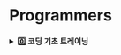 # Programmers
<details>
  <summary><strong>0️⃣ 코딩 기초 트레이닝</strong></summary>

[📁 문자열_출력하기](basic/문자열_출력하기)
- Scanner.next()
- Scanner.nextLine()  
***
[📁 a_와_b_출력하기](basic/a_와_b_출력하기)  
- Scanner.nextInt()
- Formatter
- Escape Sequence
- print formatted (printf())
***
[📁 문자열_반복해서_출력하기](basic/문자열_반복해서_출력하기)
- Scanner.next()
- Scanner.nextInt()
- IntStream.range(int,int)
- IntStream.forEach(java.util.function.IntConsumer)
- String.repeat(int)
***
[📁 대소문자_바꿔서_출력하기](basic/대소문자_바꿔서_출력하기)
- StringBuilder
- String.charAt(int)
- String.chars()
- Character
- IntStream.forEach(java.util.function.IntConsumer)
***
[📁 특수문자_출력하기](basic/특수문자_출력하기)
- StringBuilder
- Escape Sequence(백슬래시, 작은 따옴표, 큰 따옴표)
***
[📁 덧셈식_출력하기](basic/덧셈식_출력하기)
- Scanner.nextInt() 
***
[📁 문자열_붙여서_출력하기](basic/문자열_붙여서_출력하기)
- Scanner.next()
***
[📁 문자열_돌리기](basic/문자열_돌리기)
- Scanner.next()
- String.charAt(int)
- IntStream.mapToObj(java.util.function.IntFunction)
***
[📁 홀짝_구분하기](basic/홀짝_구분하기)
- Scanner.nextInt()
***
[📁 문자열_겹쳐쓰기](basic/문자열_겹쳐쓰기)
- String.substring(int,int)
- String.substring(int)
***
[📁 문자열_섞기](basic/문자열_섞기)
- StringBuilder
- String.charAt(String)
***
[📁 문자_리스트를_문자열로_변환하기](basic/문자_리스트를_문자열로_변환하기)
- String.join(java.lang.CharSequence,java.lang.Iterable)
***
[📁 문자열_곱하기](basic/문자열_곱하기)
- String.repeat(int)
***
[📁 문자열_곱하기](basic/문자열_곱하기)
- Integer.parseInt(java.lang.String)
- Math.max(int,int)
- String.valueOf()(int + "")
***
[📁 두_수의_연산값_비교하기](basic/두_수의_연산값_비교하기)
- Integer.parseInt(java.lang.String)
- Math.max(int,int)
***
[📁 n의_배수](basic/n의_배수)
***
[📁 공배수](basic/공배수)
***
[📁 홀짝에_따라_다른_값_변환하기](basic/홀짝에_따라_다른_값_변환하기)
***
[📁 조건_문자열](basic/조건_문자열)
- String.equals(java.lang.Object)
***
[📁 flog 에_따라_다른_값_반환하기](basic/flog에_따라_다른_값_반환하기)
***
[📁 코드_처리하기](basic/코드_처리하기)
- StringBuilder
- String.charAt(int)
***
[📁 등차수열의_특정한_항만_더하기](basic/등차수열의_특정한_항만_더하기) ❗️
***
[📁 주사위_게임_2](basic/주사위_게임_2)
- Math.pow(double,double)
***
[📁 이어_붙인_수](basic/이어_붙인_수)
- StringBuilder
***
[📁 마지막_두_원소](basic/마지막_두_원소)
- System.arraycopy(java.lang.Object,int,java.lang.Object,int,int)
***
[📁 수_조작하기_1](basic/수_조작하기_1)
- String.toCharArray()
- switch(JDK 14 ~)
***
[📁 수_조작하기_2](basic/수_조작하기_2)
- StringBuilder
- switch(JDK 14 ~)
***
[📁 수열과_구간_쿼리_3](basic/수열과_구간_쿼리_3) ❗️
***
[📁 수열과_구간_쿼리2](basic/수열과_구간_쿼리2)
***
[📁 수열과_구간_쿼리_4](basic/수열과_구간_쿼리_4)
***
[📁 배열_만들기_2](basic/배열_만들기_2) ❗️
- ArrayList
- List.isEmpty()
- Integer.parseInt(java.lang.CharSequence,int,int,int)
- Integer.toBinaryString(int)
- Stream.mapToInt(java.util.function.ToIntFunction)
- Bitmask
***
[📁 콜라츠_수열_만들기](basic/콜라츠_수열_만들기)
- ArrayList
- Stream.mapToInt(java.util.function.ToIntFunction)
***
[📁 배열_만들기_4](basic/배열_만들기_4)
- Stack
***
[📁 간단한_논리_연산](basic/간단한_논리_연산)
***
[📁 주사위_게임_3](basic/주사위_게임_3) ❗️
- HashMap
- Map.getOrDefault(java.lang.Object,V)
- Map.keySet()
- Map.containsValue(java.lang.Object)
- Math.pow(double,double)
- Math.abs(int)
***
[📁 글자_이어_붙여_문자열_만들기](basic/글자_이어_붙여_문자열_만들기)
- StringBuilder
- String.charAt(int)
***
[📁 _9로_나눈_나머지](basic/_9로_나눈_나머지) ❗️
- String.toCharArray()
- ASCII
***
[📁 문자열_여러_번_뒤집기](basic/문자열_여러_번_뒤집기) ❗️
- Temporary Variable Swap
- String.toCharArray()
- StringBuilder.substring(int,int)
- StringBuilder.reverse() 
- StringBuilder.replace(int,int,java.lang.String)
***
[📁 배열_만들기_5](basic/배열_만들기_5)
- ArrayList
- String.substring(int,int)
- Integer.parseInt(java.lang.String)
- Stream.mapToInt(java.util.function.ToIntFunction)
***
[📁 부분_문자열_이어_붙여_문자열_만들기](basic/부분_문자열_이어_붙여_문자열_만들기)
- StringBuilder
- String.substring(int,int) 
***
[📁 문자열_뒤의_n글자](basic/문자열_뒤의_n글자)
- String.substring(int)
***
[📁 접미사_배열](basic/접미사_배열)
- String.substring(int)
- Arrays.html#sort(java.lang.Object[] a)
***
[📁 접미사_인지_확인하기](basic/접미사_인지_확인하기)
- String.endsWith(java.lang.String)
***
[📁 문자열의_앞의_n글자](basic/문자열의_앞의_n글자)
- String.substring(int,int) 
***
[📁 접두사인지_확인하기](basic/접두사인지_확인하기)
- String.startsWith(java.lang.String)
***
[📁 접두사인지_확인하기](basic/접두사인지_확인하기)
- String.substring(int,int)
***
[📁 문자열_뒤집기](basic/문자열_뒤집기)
- String.substring(int,int)
- StringBuilder.reverse()
***
[📁 세로_읽기](basic/세로_읽기) ❗️
- StringBuilder
- String.charAt(int)
***
[📁 qr_code](basic/qr_code) ❗️
- StringBuilder
- String.charAt(int)
***
[📁 문자_개수_세기](basic/문자_개수_세기) ❗️
- ASCII
- Character.isUpperCase(char)
- Character.isLowerCase(char)
***
[📁 문자_개수_세기](basic/배열_만들기_1)
- Multiple
***
[📁 글자_지우기](basic/글자_지우기)
- Set
- HashSet
- LinkedHashSet
- HashSet.contains(java.lang.Object)
- String.charAt(int)
***
[📁 카운트_다운](basic/카운트_다운)
- IntStream.rangeClosed(int,int)
***
[📁 가까운_1_찾기](basic/가까운_1_찾기)
***
[📁 리스트_자르기](basic/리스트_자르기) ❗️
- IntStream.rangeClosed(int,int)
***
[📁 첫_번쨰로_나오는_음수](basic/첫_번쨰로_나오는_음수)️
***
[📁 배열_만들기_3](basic/배열_만들기_3)️
- System.arraycopy(java.lang.Object,int,java.lang.Object,int,int)
***
[📁 _2의_영역](basic/_2의_영역)️
- System.arraycopy(java.lang.Object,int,java.lang.Object,int,int)
***
[📁 배열_조각하기](basic/배열_조각하기)️
- Arrays.copyOfRange(int[],int,int)
***
[📁 n_번쨰_요소_부터](basic/n_번쨰_요소_부터)️
- Arrays.copyOfRange(int[],int,int)
***
[📁 순서_바꾸기](basic/순서_바꾸기)️
- System.arraycopy(java.lang.Object,int,java.lang.Object,int,int)
***
[📁 왼쪽_오른쪽](basic/왼쪽_오른쪽)️
- Arrays.copyOfRange(T[],int,int)
***
[📁 n_번째_원소까지](basic/n_번째_원소까지)️
- Arrays.copyOfRange(int[],int,int)
***
[📁 n개_간격의_원소들](basic/n개_간격의_원소들)️ ❗️
- Integer Division with Ceiling
***
[📁 홀수_vs_짝수](basic/홀수_vs_짝수)️
- Math.max(int,int)
***
[📁 _5명씩](basic/_5명씩)️
- Integer Division with Ceiling
- Block Indexing ,Integer Division Grouping
***
[📁 할_일_목록](basic/할_일_목록)️
- IntStream.range(int,int)
- IntStream.filter(java.util.function.IntPredicate)
- IntStream.mapToObj(java.util.function.IntFunction) 
***
[📁 n_보다_커질_때까지_더하기](basic/n_보다_커질_때까지_더하기)
***
[📁 수열과_구간_쿼리_1](basic/수열과_구간_쿼리_1) ❗️
- Difference Array
***
[📁 조건에_맞게_수열_변환하기_1](basic/조건에_맞게_수열_변환하기_1)
- IntStream.map(java.util.function.IntUnaryOperator)
***
[📁 조건에_맞게_수열_변환하기_2](basic/조건에_맞게_수열_변환하기_2)
- IntStream.map(java.util.function.IntUnaryOperator)
***
[📁 _1로_만들기](basic/_1로_만들기) ❗️
- Recursive Function
- Factorial
- Fibonacci
- BinarySearch
***
[📁 길이에_따른_연산](basic/길이에_따른_연산)
***
[📁 원하는_문자열_찾기](basic/원하는_문자열_찾기)
- String.toLowerCase()
- String.contains(java.lang.CharSequence)
***
[📁 대문자로_바꾸기](basic/대문자로_바꾸기)
- String.toUpperCase()
***
[📁 소문자로_바꾸기](basic/소문자로_바꾸기)
- String.toLowerCase()
***
[📁 배열에서_문자열_대소문자_변환하기](basic/배열에서_문자열_대소문자_변환하기)
- String.toUpperCase()
***
[📁 A_강조하기](basic/A_강조하기)
- String.toLowerCase()
- String.replace(char,char)
***
[📁 특정한_문자를_대문자로_바꾸기](basic/특정한_문자를_대문자로_바꾸기)
- String.charAt(int)
- String.replace(char,char)
- String.toUpperCase()
***
[📁 특정_문자열로_끝나는_가장_긴_부분_문자열_찾기](basic/특정_문자열로_끝나는_가장_긴_부분_문자열_찾기)
- String.lastIndexOf(java.lang.String)
- String.substring(int,int)
- String.endsWith(java.lang.String)
- Regular expression(Regex)
- String.replaceAll(java.lang.String,java.lang.String)
***
[📁 문자열이_몇_번_등장하는지_세기](basic/문자열이_몇_번_등장하는지_세기)
- String.indexOf(java.lang.String,int)
- String.startsWith(java.lang.String)
***
[📁 ad_제거하기](basic/ad_제거하기) ❗️
- ArrayList
- String.contains(java.lang.CharSequence)
- Arrays.stream(T[])
- Stream.filter(java.util.function.Predicate)
- Arrays.copyOf(char[],int)
***
[📁 공백으로_구분하기_1](basic/공백으로_구분하기_1)
- String.split(java.lang.String)
***
[📁 공백으로_구분하기_2](basic/공백으로_구분하기_2)
- String.split(java.lang.String)
- String.isBlank()
- Arrays.copyOf(T[],int)
***
[📁 x_사이의_개수](basic/x_사이의_개수)  
- String.split(java.lang.String,int)
***
[📁 문자열_잘라서_정렬하기](basic/문자열_잘라서_정렬하기)
- ArrayList
- String.isEmpty()
- String.split(java.lang.String)
- Arrays.sort(java.lang.Object[])
- Arrays.stream(T[])
- Stream.filter(java.util.function.Predicate)
- Stream.sorted()
***
[📁 간단한_식_계산하기](basic/간단한_식_계산하기)
- String.split(java.lang.String)
- Integer.parseInt(java.lang.String)
- Map.of()
- Enum
***
[📁 문자열_바꿔서_찾기](basic/문자열_바꿔서_찾기)
- StringBuilder 
- String.toCharArray()
- String.contains(java.lang.CharSequence)
- String.replace(char,char)
***
[📁 rny_string](basic/rny_string)
- String.replace(char,char)
***
[📁 세_개의_구분자](basic/세_개의_구분자)
- String.split(java.lang.String)
- ArrayList
- String.isEmpty()
- List.isEmpty()
***
[📁 배열의_원소만큼_추가하기](basic/배열의_원소만큼_추가하기)
- Arrays.fill(int[],int,int,int)
- IntStream.flatMap(java.util.function.IntFunction)
- IntStream.generate(java.util.function.IntSupplier)
- IntStream.limit(long)
***
[📁 빈_배열_추가_삭제하기](basic/빈_배열_추가_삭제하기)
- ArrayList
***
[📁 배열_만들기_6](basic/배열_만들기_6)
- Stack and Deque
- ArrayDeque
- Collection.isEmpty()
- java/util/Collection.stream()
- Stream.mapToInt(java.util.function.ToIntFunction)
***
[📁 무작위로_K개의_수_뽑기](basic/배열의_길이를_2의_거듭제곱으로_만들기)
- LinkedHashSet
***
[📁 배열의_길이를_2의_거듭제곱으로_만들기](basic/배열의_길이를_2의_거듭제곱으로_만들기) ❗️
- System.arraycopy(java.lang.Object,int,java.lang.Object,int,int)
***
[📁 배열_비교하기](basic/배열_비교하기)
- Arrays.stream(T[])
- IntStream.sum()
- Integer.compare(int,int)
***
[📁 문자열_묶기](basic/문자열_묶기) ❗️
- HashMap
- Map.getOrDefault(java.lang.Object,V)
- Math.max(int,int)
- Collectors.groupingBy(java.util.function.Function,java.util.stream.Collector)
- Stream.collect(java.util.stream.Collector)
- Collection.stream()
- Stream.max(java.util.Comparator)
- Optional.orElse(T)
- Long.intValue()
***
[📁 배열의_길이에_따라_다른_연산하기](basic/배열의_길이에_따라_다른_연산하기)
***
[📁 뒤에서_5등까지](basic/뒤에서_5등까지)
- Arrays.sort(int[])
- Arrays.copyOfRange(int[],int,int)
***
[📁 뒤에서_5등_위로](basic/뒤에서_5등_위로)
- Arrays.copyOfRange(int[],int,int)
- PriorityQueue
- AbstractCollection.isEmpty()
- Selection Sort
- Stream.sorted()
- IntStream.skip(long)
***
[📁 전국_대회_선발_고사](basic/전국_대회_선발_고사)
- ArrayList
- List.sort(java.util.Comparator)
- Comparator.comparingInt(java.util.function.ToIntFunction) 
- PriorityQueue
- Objects.requireNonNull(T)
- TreeSet
- Stream.sorted()
- Collection.stream()
***
[📁 정수_부분](basic/정수_부분)
- Type Casting
***
[📁 문자열_정수의_합](basic/문자열_정수의_합)
- String.toCharArray()
- String.chars()
- IntStream.map(java.util.function.IntUnaryOperator)
- IntStream.sum()
- String.split(java.lang.String)
- Integer.parseInt(java.lang.String)
***
[📁 _0_떼기](basic/_0_떼기)
- Integer.parseInt(java.lang.String)
- String.charAt(int)
- String.substring(int)
***
[📁 두_수의_합](basic/두_수의_합) ❗️
- StringBuilder
- Math.max(int,int)
- String.repeat(int)
- String.charAt(int)
- ASCII - '0'
- StringBuilder.reverse()
- BigInteger
***
[📁 문자열로_변환](basic/문자열로_변환)
***
[📁 배열의_원소_삭제하기](basic/배열의_원소_삭제하기)
- HashSet
- HashSet.contains(java.lang.Object)
- Arrays.copyOf(int[],int)
- Binary Search
- Arrays.binarySearch(int[],int)
***
[📁 부분_문자열인지_확인하기](basic/부분_문자열인지_확인하기)
- String.contains(java.lang.CharSequence)
***
[📁 부분_문자열](basic/부분_문자열)
- String.contains(java.lang.CharSequence)
***
[📁 꼬리_문자열](basic/꼬리_문자열)
- StringBuilder
- String.contains(java.lang.CharSequence)
***
[📁 정수_찾기](basic/정수_찾기)
***
[📁 주사위_게임_1](basic/주사위_게임_1)
- Math.html#abs(int)
***
[📁 날짜_비교하기](basic/날짜_비교하기)
- LocalDate
***
[📁 커피_심부름](basic/커피_심부름)
- String.contains(java.lang.CharSequence)
- String.equals(java.lang.Object)
- HashMap
- String.startsWith(java.lang.String)
***
[📁 그림_확대](basic/그림_확대) ❗️
- StringBuilder
- String.toCharArray()
- String.valueOf(char)
- String.repeat(int)
- Row-Major Indexing
- StringJoiner
- ArrayList
- IntStream.range(int,int)
- IntStream.mapToObj(java.util.function.IntFunction)
- String.chars()
- Stream.reduce(T,java.util.function.BinaryOperator)
- String.concat(java.lang.String)
***
[📁 조건에_맞게_수열_변환하기_3](basic/조건에_맞게_수열_변환하기_3)
***
[📁 l_로_만들기](basic/l_로_만들기)
- String.toCharArray()
***
[📁 특별한_이차원_배열_1](basic/특별한_이차원_배열_1) ❗️
- Diagonal Element
***
[📁 정수를_나선형으로_배치하기](basic/정수를_나선형으로_배치하기) ❗️
***
[📁 특별한_이차원_배열_2](basic/특별한_이차원_배열_2) ❗️
- Symmetric Matrix
***
[📁 정사각형으로_만들기](basic/정사각형으로_만들기)
- Math.max(int,int)
- System.arraycopy(java.lang.Object,int,java.lang.Object,int,int)
***
[📁 이차원_배열_대각선_순회하기](basic/이차원_배열_대각선_순회하기)
- Symmetric Matrix
- Math.min(int,int)
***

<details>
  <summary><strong>📊 코딩 기초 트레이닝 Method Usage Statistics</strong></summary>

| Method/Package                                                                | Count |
|:------------------------------------------------------------------------------|------:|
| String.charAt(int)                                                            |    11 |
| String.substring(int,int)                                                     |     7 |
| String.toCharArray()                                                          |     7 |
| String.contains(java.lang.CharSequence)                                       |     7 |
| Integer.parseInt(java.lang.String)                                            |     6 |
| Math.max(int,int)                                                             |     6 |
| String.split(java.lang.String)                                                |     6 |
| System.arraycopy(java.lang.Object,int,java.lang.Object,int,int)               |     5 |
| Arrays.copyOfRange(int[],int,int)                                             |     5 |
| Scanner.next()                                                                |     4 |
| Scanner.nextInt()                                                             |     4 |
| String.repeat(int)                                                            |     4 |
| String.substring(int)                                                         |     4 |
| Stream.mapToInt(java.util.function.ToIntFunction)                             |     4 |
| String.replace(char,char)                                                     |     4 |
| IntStream.range(int,int)                                                      |     3 |
| String.chars()                                                                |     3 |
| IntStream.mapToObj(java.util.function.IntFunction)                            |     3 |
| StringBuilder.reverse()                                                       |     3 |
| String.startsWith(java.lang.String)                                           |     3 |
| IntStream.map(java.util.function.IntUnaryOperator)                            |     3 |
| String.toLowerCase()                                                          |     3 |
| String.toUpperCase()                                                          |     3 |
| Arrays.stream(T[])                                                            |     3 |
| Stream.sorted()                                                               |     3 |
| Collection.stream()                                                           |     3 |
| IntStream.forEach(java.util.function.IntConsumer)                             |     2 |
| List.isEmpty()                                                                |     2 |
| Map.getOrDefault(java.lang.Object,V)                                          |     2 |
| String.endsWith(java.lang.String)                                             |     2 |
| HashSet.contains(java.lang.Object)                                            |     2 |
| IntStream.rangeClosed(int,int)                                                |     2 |
| Stream.filter(java.util.function.Predicate)                                   |     2 |
| String.isEmpty()                                                              |     2 |
| IntStream.sum()                                                               |     2 |
| Scanner.nextLine()                                                            |     1 |
| String.charAt(String)                                                         |     1 |
| String.join(java.lang.CharSequence,java.lang.Iterable)                        |     1 |
| String.valueOf()                                                              |     1 |
| Integer.parseInt(java.lang.CharSequence,int,int,int)                          |     1 |
| Integer.toBinaryString(int)                                                   |     1 |
| Map.keySet()                                                                  |     1 |
| Map.containsValue(java.lang.Object)                                           |     1 |
| Math.pow(double,double)                                                       |     1 |
| Math.abs(int)                                                                 |     1 |
| StringBuilder.substring(int,int)                                              |     1 |
| StringBuilder.replace(int,int,java.lang.String)                               |     1 |
| Arrays.html                                                                   |     1 |
| java.lang                                                                     |     1 |
| Character.isUpperCase(char)                                                   |     1 |
| Character.isLowerCase(char)                                                   |     1 |
| Arrays.copyOfRange(T[],int,int)                                               |     1 |
| IntStream.filter(java.util.function.IntPredicate)                             |     1 |
| String.lastIndexOf(java.lang.String)                                          |     1 |
| String.replaceAll(java.lang.String,java.lang.String)                          |     1 |
| String.indexOf(java.lang.String,int)                                          |     1 |
| Arrays.copyOf(char[],int)                                                     |     1 |
| String.isBlank()                                                              |     1 |
| Arrays.copyOf(T[],int)                                                        |     1 |
| String.split(java.lang.String,int)                                            |     1 |
| Arrays.sort(java.lang.Object[])                                               |     1 |
| Map.of()                                                                      |     1 |
| Arrays.fill(int[],int,int,int)                                                |     1 |
| IntStream.flatMap(java.util.function.IntFunction)                             |     1 |
| IntStream.generate(java.util.function.IntSupplier)                            |     1 |
| IntStream.limit(long)                                                         |     1 |
| Collection.isEmpty()                                                          |     1 |
| Integer.compare(int,int)                                                      |     1 |
| Collectors.groupingBy(java.util.function.Function,java.util.stream.Collector) |     1 |
| Stream.collect(java.util.stream.Collector)                                    |     1 |
| Stream.max(java.util.Comparator)                                              |     1 |
| Optional.orElse(T)                                                            |     1 |
| Long.intValue()                                                               |     1 |
| Arrays.sort(int[])                                                            |     1 |
| AbstractCollection.isEmpty()                                                  |     1 |
| IntStream.skip(long)                                                          |     1 |
| List.sort(java.util.Comparator)                                               |     1 |
| Comparator.comparingInt(java.util.function.ToIntFunction)                     |     1 |
| Objects.requireNonNull(T)                                                     |     1 |
| Arrays.copyOf(int[],int)                                                      |     1 |
| Arrays.binarySearch(int[],int)                                                |     1 |
| Math.html                                                                     |     1 |
| String.equals(java.lang.Object)                                               |     1 |
| String.valueOf(char)                                                          |     1 |
| Stream.reduce(T,java.util.function.BinaryOperator)                            |     1 |
| String.concat(java.lang.String)                                               |     1 |
| Math.min(int,int)                                                             |     1 |

</details>

</details>